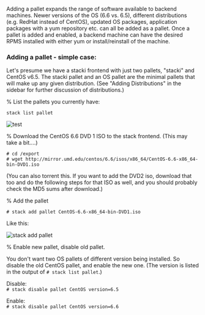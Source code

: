 Adding a pallet expands the range of software available to backend machines. Newer versions of the OS (6.6 vs. 6.5), different distributions (e.g. RedHat instead of CentOS), updated OS packages, application packages with a yum repository etc. can all be added as a pallet. Once a pallet is added and enabled, a backend machine can have the desired RPMS installed with either yum or install/reinstall of the machine. 

### Adding a pallet - simple case:

Let's presume we have a stacki frontend with just two pallets, "stacki" and CentOS v6.5. The stacki pallet and an OS pallet are the minimal pallets that will make up any given distribution. (See "Adding Distributions" in the sidebar for further discussion of distributions.)

% List the pallets you currently have:

    stack list pallet

![test](../images/stack-list-pallet-1.png)

% Download the CentOS 6.6 DVD 1 ISO to the stack frontend. (This may take a bit....)

`# cd /export`  
`# wget http://mirror.umd.edu/centos/6.6/isos/x86_64/CentOS-6.6-x86_64-bin-DVD1.iso`

(You can also torrent this. If you want to add the DVD2 iso, download that too and do the following steps for that ISO as well, and you should probably check the MD5 sums after download.)

% Add the pallet

`# stack add pallet CentOS-6.6-x86_64-bin-DVD1.iso`

Like this:

![stack add pallet](../images/stack-add-pallet-1.png)

% Enable new pallet, disable old pallet.

You don't want two OS pallets of different version being installed. So disable the old CentOS pallet, and enable the new one. (The version is listed in the output of `# stack list pallet`.)

Disable:  
`# stack disable pallet CentOS version=6.5`

Enable:  
`# stack disable pallet CentOS version=6.6`






